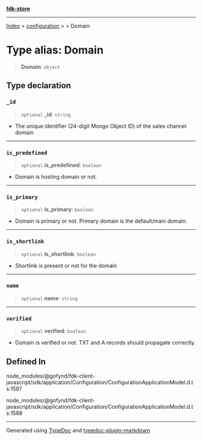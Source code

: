 [**fdk-store**](../../../README.md)
***

[Index](../../../API.md) > [configuration](../../README.md) > [<internal>](../README.md) > Domain

# Type alias: Domain

> **Domain**: `object`

## Type declaration

### `_id`

> `optional` **\_id**: `string`

- The unique identifier (24-digit Mongo Object ID)
of the sales channel domain

***

### `is_predefined`

> `optional` **is\_predefined**: `boolean`

- Domain is hosting domain or not.

***

### `is_primary`

> `optional` **is\_primary**: `boolean`

- Domain is primary or not. Primary domain
is the default/main domain.

***

### `is_shortlink`

> `optional` **is\_shortlink**: `boolean`

- Shortlink is present or not for the domain

***

### `name`

> `optional` **name**: `string`

***

### `verified`

> `optional` **verified**: `boolean`

- Domain is verified or not. TXT and A records
should propagate correctly.

## Defined In

node\_modules/@gofynd/fdk-client-javascript/sdk/application/Configuration/ConfigurationApplicationModel.d.ts:1587

node\_modules/@gofynd/fdk-client-javascript/sdk/application/Configuration/ConfigurationApplicationModel.d.ts:1588

***
Generated using [TypeDoc](https://typedoc.org/) and [typedoc-plugin-markdown](https://www.npmjs.com/package/typedoc-plugin-markdown)
